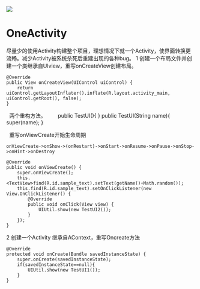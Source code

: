 [![](https://jitpack.io/v/modoxie/OneActivity.svg)](https://jitpack.io/#modoxie/OneActivity)
# OneActivity
尽量少的使用Activity构建整个项目，理想情况下就一个Activity，使界面转换更流畅。减少Activity被系统杀死后重建出现的各种bug。
1 创建一个布局文件并创建一个类继承自UIview，重写onCreateView创建布局。

    @Override
    public View onCreateView(UIControl uiControl) {
        return uiControl.getLayoutInflater().inflate(R.layout.activity_main, uiControl.getRoot(), false);
    }
    
   两个重构方法。
    
    public TestUI(){
    }
    public TestUI(String name){
        super(name);
    }
    
   重写onViewCreate开始生命周期
    
    onViewCreate->onShow->(onRestart)->onStart->onResume->onPause->onStop->onHint->onDestroy
    
    @Override
    public void onViewCreate() {
        super.onViewCreate();
        this.<TextView>find(R.id.sample_text).setText(getName()+Math.random());
        this.find(R.id.sample_text).setOnClickListener(new View.OnClickListener() {
            @Override
            public void onClick(View view) {
                UIUtil.show(new TestUI2());
            }
        });
    }
    
2 创建一个Activity 继承自AContext，重写Oncreate方法 

    @Override
    protected void onCreate(Bundle savedInstanceState) {
        super.onCreate(savedInstanceState);
        if(savedInstanceState==null){
            UIUtil.show(new TestUI1());
        }
    } 
